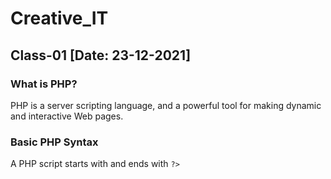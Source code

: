 # Creative_IT
## Class-01     [Date: 23-12-2021]
### What is PHP?
PHP is a server scripting language, and a powerful tool for making dynamic and interactive Web pages.

### Basic PHP Syntax
A PHP script starts with <code><span style="color:Tomato;"><?php</span></code> and ends with <code>?></code>

